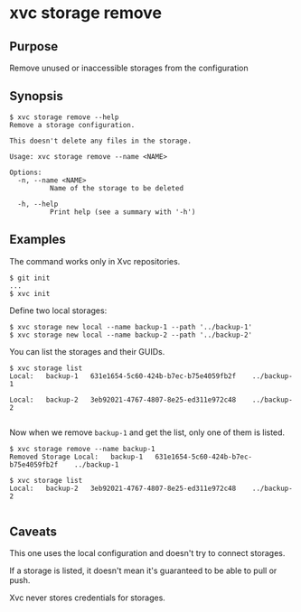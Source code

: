# xvc storage remove

## Purpose

Remove unused or inaccessible storages from the configuration

## Synopsis 

```console
$ xvc storage remove --help
Remove a storage configuration.

This doesn't delete any files in the storage.

Usage: xvc storage remove --name <NAME>

Options:
  -n, --name <NAME>
          Name of the storage to be deleted

  -h, --help
          Print help (see a summary with '-h')

```

## Examples

The command works only in Xvc repositories.

```console
$ git init
...
$ xvc init
```

Define two local storages:

```console
$ xvc storage new local --name backup-1 --path '../backup-1'
$ xvc storage new local --name backup-2 --path '../backup-2'

```

You can list the storages and their GUIDs.

```console
$ xvc storage list
Local:   backup-1	631e1654-5c60-424b-b7ec-b75e4059fb2f	../backup-1

Local:   backup-2	3eb92021-4767-4807-8e25-ed311e972c48	../backup-2


```

Now when we remove `backup-1` and get the list, only one of them is listed.

```console
$ xvc storage remove --name backup-1
Removed Storage Local:   backup-1	631e1654-5c60-424b-b7ec-b75e4059fb2f	../backup-1

$ xvc storage list
Local:   backup-2	3eb92021-4767-4807-8e25-ed311e972c48	../backup-2


```

## Caveats

This one uses the local configuration and doesn't try to connect storages.

If a storage is listed, it doesn't mean it's guaranteed to be able to pull or push. 

Xvc never stores credentials for storages. 


